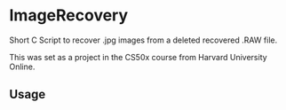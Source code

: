# ImageRecovery
Short C Script to recover .jpg images from a deleted recovered .RAW file.

This was set as a project in the CS50x course from Harvard University Online.

## Usage



